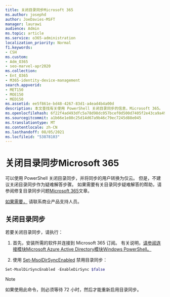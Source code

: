 ```yaml
---
title: 关闭目录同步Microsoft 365
ms.author: josephd
author: JoeDavies-MSFT
manager: laurawi
audience: Admin
ms.topic: article
ms.service: o365-administration
localization_priority: Normal
f1.keywords:
- CSH
ms.custom:
- Adm_O365
- seo-marvel-apr2020
ms.collection:
- Ent_O365
- M365-identity-device-management
search.appverid:
- MET150
- MOE150
- MED150
ms.assetid: ee5f861e-bd48-4267-83d1-a4ead4b4a00d
description: 本文查找有关使用 PowerShell 关闭目录同步的信息，Microsoft 365。
ms.openlocfilehash: 6f22f4ad493dfc5a78d98dc057bcef0d500d7405f2e43ca9a493c74c7d8605eb
ms.sourcegitcommit: a1b66e1e80c25d14d67a9b46c79ec7245d88e045
ms.translationtype: MT
ms.contentlocale: zh-CN
ms.lasthandoff: 08/05/2021
ms.locfileid: "53878103"
---
```

# <a name="turn-off-directory-synchronization-for-microsoft-365"></a>关闭目录同步Microsoft 365
可以使用 PowerShell 关闭目录同步，并将同步的用户转换为仅云。 但是，不建议关闭目录同步作为疑难解答步骤。 如果需要有关目录同步疑难解答的帮助，请参阅修复目录同步问题[Microsoft 365](fix-problems-with-directory-synchronization.md)文章。 
  
[如果需要，](https://support.office.com/article/32a17ca7-6fa0-4870-8a8d-e25ba4ccfd4b) 请联系商业产品支持人员。
  
## <a name="turn-off-directory-synchronization"></a>关闭目录同步  
若要关闭目录同步，请执行：
  
1. 首先，安装所需的软件并连接到 Microsoft 365 订阅。 有关说明，[请参阅连接模块Microsoft Azure Active Directory模块Windows PowerShell。](connect-to-microsoft-365-powershell.md#connect-with-the-microsoft-azure-active-directory-module-for-windows-powershell)
    
2. 使用 [Set-MsolDirSyncEnabled](/previous-versions/azure/dn194097(v=azure.100)) 禁用目录同步： 
    
  ```powershell
  Set-MsolDirSyncEnabled -EnableDirSync $false
  ```

>[!Note]
>如果使用此命令，则必须等待 72 小时，然后才能重新启用目录同步。
>
